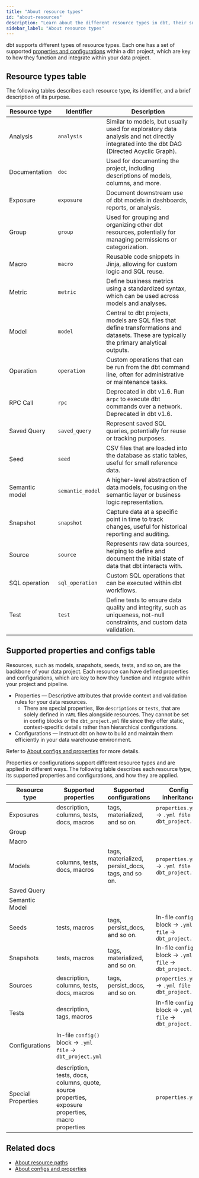 ```yaml
---
title: "About resource types"
id: "about-resources"
description: "Learn about the different resource types in dbt, their supported properties and configurations, and how to use them." 
sidebar_label: "About resource types"
---
```


dbt supports different types of resource types. Each one has a set of supported [properties and configurations](/reference/configs-and-properties) within a dbt project, which are key to how they function and integrate within your data project. 

## Resource types table

The following tables describes each resource type, its identifier, and a brief description of its purpose. 


| Resource type     | Identifier         | Description |
|-------------------|--------------------|-------------|
| Analysis          | `analysis`         | Similar to models, but usually used for exploratory data analysis and not directly integrated into the dbt DAG (Directed Acyclic Graph). |
| Documentation     | `doc`              | Used for documenting the project, including descriptions of models, columns, and more. |
| Exposure          | `exposure`         | Document downstream use of dbt models in dashboards, reports, or analysis. |
| Group             | `group`            | Used for grouping and organizing other dbt resources, potentially for managing permissions or categorization. |
| Macro             | `macro`            | Reusable code snippets in Jinja, allowing for custom logic and SQL reuse. |
| Metric            | `metric`           | Define business metrics using a standardized syntax, which can be used across models and analyses. |
| Model             | `model`            | Central to dbt projects, models are SQL files that define transformations and datasets. These are typically the primary analytical outputs. |
| Operation         | `operation`        | Custom operations that can be run from the dbt command line, often for administrative or maintenance tasks. |
| RPC Call   | `rpc`    | Deprecated in dbt v1.6. Run a`rpc` to execute dbt commands over a network. Deprecated in dbt v1.6. |
| Saved Query       | `saved_query`      | Represent saved SQL queries, potentially for reuse or tracking purposes. |
| Seed              | `seed`             | CSV files that are loaded into the database as static tables, useful for small reference data. |
| Semantic model    | `semantic_model`   | A higher-level abstraction of data models, focusing on the semantic layer or business logic representation. |
| Snapshot          | `snapshot`         | Capture data at a specific point in time to track changes, useful for historical reporting and auditing. |
| Source            | `source`           | Represents raw data sources, helping to define and document the initial state of data that dbt interacts with. |
| SQL operation     | `sql_operation`    | Custom SQL operations that can be executed within dbt workflows. |
| Test              | `test`             | Define tests to ensure data quality and integrity, such as uniqueness, not-null constraints, and custom data validation. |

## Supported properties and configs table

Resources, such as models, snapshots, seeds, tests, and so on, are the backbone of your data project. Each resource can have defined properties and configurations, which are key to how they function and integrate within your project and pipeline. 

- Properties &mdash; Descriptive attributes that provide context and validation rules for your data resources.
  - There are special properties, like `descriptions` or `tests`, that are solely defined in `YAML` files alongside resources. They cannot be set in config blocks or the `dbt_project.yml` file since they offer static, context-specific details rather than hierarchical configurations.
- Configurations &mdash; Instruct dbt on how to build and maintain them efficiently in your data warehouse environment.

Refer to [About configs and properties](/reference/configs-and-properties) for more details.

Properties or configurations support different resource types and are applied in different ways. The following table describes each resource type, its supported properties and configurations, and how they are applied.

| Resource type | Supported properties | Supported configurations | Config inheritance |
| --------------| -------------------- | -----------------------  | ------------------ |
| Exposures    | description, columns, tests, docs, macros | tags, materialized, and so on. | `properties.yml` → `.yml file` → `dbt_project.yml`  |
| Group   |         |
| Macro   |    |
| Models   |  columns, tests, docs, macros  | tags, materialized, persist_docs, tags, and so on. | `properties.yml` → `.yml file` → `dbt_project.yml`   |
| Saved Query   |        |
| Semantic Model   |  |
| Seeds  |  tests, macros | tags, persist_docs, and so on.  | In-file `config()` block → `.yml file` → `dbt_project.yml` |
| Snapshots    |  tests, macros | tags, materialized, and so on.| In-file `config()` block → `.yml file` → `dbt_project.yml` |
| Sources   | description, columns, tests, docs, macros | tags, persist_docs, and so on.  | `properties.yml` → `.yml file` → `dbt_project.yml` |
| Tests  | description, tags, macros  |     | In-file `config()` block → `.yml file` → `dbt_project.yml` |
|    |     |           |     |            |
| Configurations   |  In-file `config()` block → `.yml file` → `dbt_project.yml` |
|    |     |           |     |            |
| Special Properties  | description, tests, docs, columns, quote, source properties, exposure properties, macro properties |  | `properties.yml`                                           |



## Related docs
- [About resource paths](/reference/resource-configs/resource-path)
- [About configs and properties](/reference/configs-and-properties)
